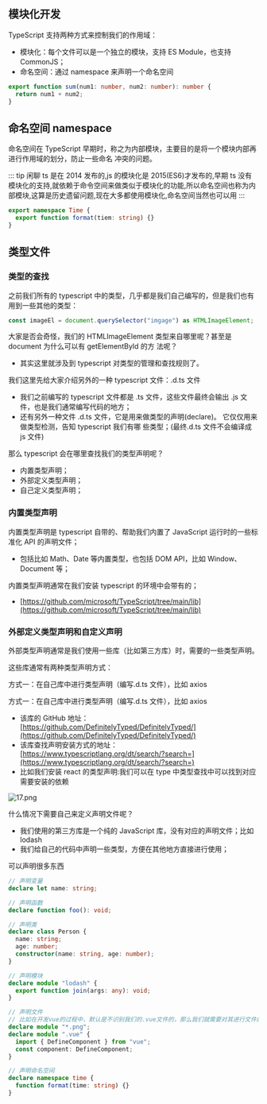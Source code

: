 
## 模块化开发

TypeScript 支持两种方式来控制我们的作用域：

- 模块化：每个文件可以是一个独立的模块，支持 ES Module，也支持 CommonJS；
- 命名空间：通过 namespace 来声明一个命名空间

```ts
export function sum(num1: number, num2: number): number {
  return num1 + num2;
}
```

## 命名空间 namespace

命名空间在 TypeScript 早期时，称之为内部模块，主要目的是将一个模块内部再进行作用域的划分，防止一些命名
冲突的问题。

::: tip 闲聊
ts 是在 2014 发布的,js 的模块化是 2015(ES6)才发布的,早期 ts 没有模块化的支持,就依赖于命令空间来做类似于模块化的功能,所以命名空间也称为内部模块,这算是历史遗留问题,现在大多都使用模块化,命名空间当然也可以用
:::

```ts
export namespace Time {
  export function format(tiem: string) {}
}
```

## 类型文件

### 类型的查找

之前我们所有的 typescript 中的类型，几乎都是我们自己编写的，但是我们也有用到一些其他的类型：

```ts
const imageEl = document.querySelector("imgage") as HTMLImageElement;
```

大家是否会奇怪，我们的 HTMLImageElement 类型来自哪里呢？甚至是 document 为什么可以有 getElementById 的方
法呢？

- 其实这里就涉及到 typescript 对类型的管理和查找规则了。

我们这里先给大家介绍另外的一种 typescript 文件：.d.ts 文件

- 我们之前编写的 typescript 文件都是 .ts 文件，这些文件最终会输出 .js 文件，也是我们通常编写代码的地方；
- 还有另外一种文件 .d.ts 文件，它是用来做类型的声明(declare)。 它仅仅用来做类型检测，告知 typescript 我们有哪
  些类型；(最终.d.ts 文件不会编译成 js 文件)

那么 typescript 会在哪里查找我们的类型声明呢？

- 内置类型声明；
- 外部定义类型声明；
- 自己定义类型声明；

### 内置类型声明

内置类型声明是 typescript 自带的、帮助我们内置了 JavaScript 运行时的一些标准化 API 的声明文件；

- 包括比如 Math、Date 等内置类型，也包括 DOM API，比如 Window、Document 等；

内置类型声明通常在我们安装 typescript 的环境中会带有的；

- [https://github.com/microsoft/TypeScript/tree/main/lib](https://github.com/microsoft/TypeScript/tree/main/lib)

### 外部定义类型声明和自定义声明

外部类型声明通常是我们使用一些库（比如第三方库）时，需要的一些类型声明。

这些库通常有两种类型声明方式：

方式一：在自己库中进行类型声明（编写.d.ts 文件），比如 axios

方式一：在自己库中进行类型声明（编写.d.ts 文件），比如 axios

- 该库的 GitHub 地址：[https://github.com/DefinitelyTyped/DefinitelyTyped/](https://github.com/DefinitelyTyped/DefinitelyTyped/)
- 该库查找声明安装方式的地址：[https://www.typescriptlang.org/dt/search/?search=](https://www.typescriptlang.org/dt/search/?search=)
- 比如我们安装 react 的类型声明:我们可以在 type 中类型查找中可以找到对应需要安装的依赖

![17.png](https://img13.360buyimg.com/ddimg/jfs/t1/180200/4/18520/48467/61122a1bEa10a9847/3563177e2a53133c.png)

什么情况下需要自己来定义声明文件呢？

- 我们使用的第三方库是一个纯的 JavaScript 库，没有对应的声明文件；比如 lodash
- 我们给自己的代码中声明一些类型，方便在其他地方直接进行使用；

可以声明很多东西

```ts
// 声明变量
declare let name: string;

// 声明函数
declare function foo(): void;

// 声明类
declare class Person {
  name: string;
  age: number;
  constructor(name: string, age: number);
}

// 声明模块
declare module "lodash" {
  export function join(args: any): void;
}

// 声明文件
// 比如在开发vue的过程中，默认是不识别我们的.vue文件的，那么我们就需要对其进行文件的声明；
declare module "*.png";
declare module ".vue" {
  import { DefineComponent } from "vue";
  const component: DefineComponent;
}

// 声明命名空间
declare namespace time {
  function format(time: string) {}
}
```
